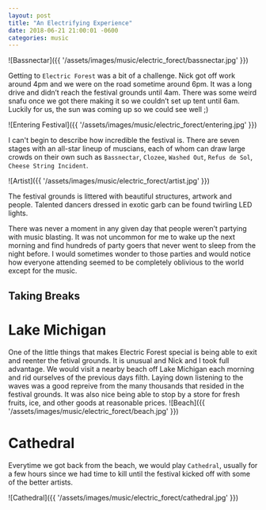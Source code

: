 ```yaml
---
layout: post
title: "An Electrifying Experience"
date: 2018-06-21 21:00:01 -0600
categories: music
---
```


![Bassnectar]({{ '/assets/images/music/electric_forect/bassnectar.jpg' }})

Getting to `Electric Forest` was a bit of a challenge. Nick got off work around 4pm and we were on the road sometime around 6pm. It was a long drive and didn’t reach the festival grounds until 4am. There was some weird snafu once we got there making it so we couldn’t set up tent until 6am. Luckily for us, the sun was coming up so we could see well ;)

![Entering Festival]({{ '/assets/images/music/electric_forect/entering.jpg' }})

I can't begin to describe how incredible the festival is. There are seven stages with an all-star lineup of muscians, each of whom can draw large crowds on their own such as `Bassnectar`, `Clozee`, `Washed Out`, `Refus de Sol`, `Cheese String Incident`. 

![Artist]({{ '/assets/images/music/electric_forect/artist.jpg' }})

 The festival grounds is littered with beautiful structures, artwork and people. Talented dancers dressed in exotic garb can be found twirling LED lights. 

There was never a moment in any given day that people weren’t partying with music blasting. It was not uncommon for me to wake up the next morning and find hundreds of party goers that never went to sleep from the night before. I would sometimes wonder to those parties and would notice how everyone attending seemed to be completely oblivious to the world except for the music.  

## Taking Breaks
# Lake Michigan
One of the little things that makes Electric Forest special is being able to exit and reenter the fetival grounds. It is unusual and Nick and I took full advantage. We would visit a nearby beach off Lake Michigan each morning and rid ourselves of the previous days filth. Laying down listening to the waves was a good repreive from the many thousands that resided in the festival grounds. It was also nice being able to stop by a store  for fresh fruits, ice, and other goods at reasonable prices. 
![Beach]({{ '/assets/images/music/electric_forect/beach.jpg' }})

# Cathedral
Everytime we got back from the beach, we would play `Cathedral`, usually for a few hours since we had time to kill until the festival kicked off with some of the better artists.

![Cathedral]({{ '/assets/images/music/electric_forect/cathedral.jpg' }})

## 

